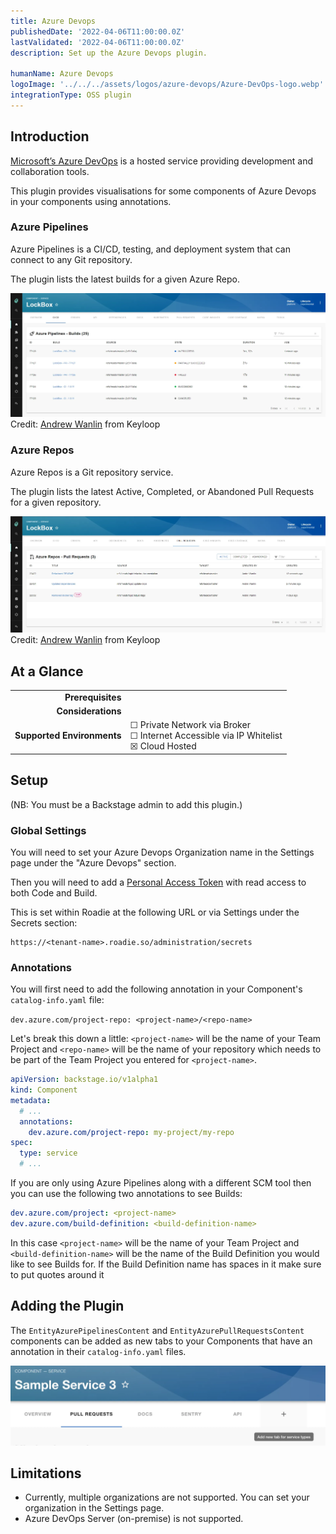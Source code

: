 ```yaml
---
title: Azure Devops
publishedDate: '2022-04-06T11:00:00.0Z'
lastValidated: '2022-04-06T11:00:00.0Z'
description: Set up the Azure Devops plugin.

humanName: Azure Devops
logoImage: '../../../assets/logos/azure-devops/Azure-DevOps-logo.webp'
integrationType: OSS plugin
---
```


## Introduction

[Microsoft’s Azure DevOps](https://dev.azure.com/) is a hosted service providing development and collaboration tools.

This plugin provides visualisations for some components of Azure Devops in your components using annotations.

### Azure Pipelines

Azure Pipelines is a CI/CD, testing, and deployment system that can connect to any Git repository.

The plugin lists the latest builds for a given Azure Repo.

![Azure Piplines Builds screenshot](../../../assets/backstage/plugins/azure-devops/azure-devops-builds.webp)
Credit: [Andrew Wanlin](https://github.com/awanlin) from Keyloop

### Azure Repos

Azure Repos is a Git repository service.

The plugin lists the latest Active, Completed, or Abandoned Pull Requests for a given repository.

![Azure Repos PR screenshot](../../../assets/backstage/plugins/azure-devops/azure-devops-pull-requests.webp)
Credit: [Andrew Wanlin](https://github.com/awanlin) from Keyloop

## At a Glance

|                            |                                                                                                  |
| -------------------------: | ------------------------------------------------------------------------------------------------ |
|          **Prerequisites** |                                                                                                  |
|         **Considerations** |                                                                                                  |
| **Supported Environments** | ☐ Private Network via Broker <br /> ☐ Internet Accessible via IP Whitelist <br /> ☒ Cloud Hosted |

## Setup

(NB: You must be a Backstage admin to add this plugin.)

### Global Settings

You will need to set your Azure Devops Organization name in the Settings page under the "Azure Devops" section.

Then you will need to add a [Personal Access Token](https://docs.microsoft.com/en-us/azure/devops/organizations/accounts/use-personal-access-tokens-to-authenticate?view=azure-devops&tabs=preview-page) with read access to both Code and Build.

This is set within Roadie at the following URL or via Settings under the Secrets section:

```text
https://<tenant-name>.roadie.so/administration/secrets
```

### Annotations

You will first need to add the following annotation in your Component's `catalog-info.yaml` file:

`dev.azure.com/project-repo: <project-name>/<repo-name>`

Let's break this down a little: `<project-name>` will be the name of your Team Project and `<repo-name>` will be the name of your repository which needs to be part of the Team Project you entered for `<project-name>`.

```yaml
apiVersion: backstage.io/v1alpha1
kind: Component
metadata:
  # ...
  annotations:
    dev.azure.com/project-repo: my-project/my-repo
spec:
  type: service
  # ...
```

If you are only using Azure Pipelines along with a different SCM tool then you can use the following two annotations to see Builds:

```yaml
dev.azure.com/project: <project-name>
dev.azure.com/build-definition: <build-definition-name>
```

In this case `<project-name>` will be the name of your Team Project and `<build-definition-name>` will be the name of the Build Definition you would like to see Builds for. If the Build Definition name has spaces in it make sure to put quotes around it

## Adding the Plugin

The `EntityAzurePipelinesContent` and `EntityAzurePullRequestsContent` components can be added as new tabs to your Components that have an annotation in their `catalog-info.yaml` files.

![Add new tab](./add-new-tab.webp)

## Limitations

- Currently, multiple organizations are not supported. You can set your organization in the Settings page.
- Azure DevOps Server (on-premise) is not supported.
